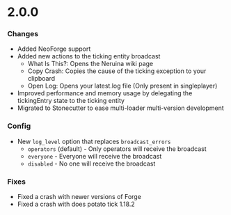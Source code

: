 # 2.0.0
### Changes
- Added NeoForge support
- Added new actions to the ticking entity broadcast
  - What Is This?: Opens the Neruina wiki page 
  - Copy Crash: Copies the cause of the ticking exception to your clipboard
  - Open Log: Opens your latest.log file (Only present in singleplayer)
- Improved performance and memory usage by delegating the tickingEntry state to the ticking entity
- Migrated to Stonecutter to ease multi-loader multi-version development

### Config
- New `log_level` option that replaces `broadcast_errors`
  - `operators` (default) - Only operators will receive the broadcast
  - `everyone` - Everyone will receive the broadcast
  - `disabled` - No one will receive the broadcast


### Fixes
- Fixed a crash with newer versions of Forge
- Fixed a crash with does potato tick 1.18.2
